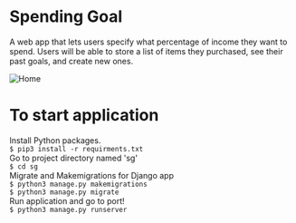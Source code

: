 # Spending Goal
A web app that lets users specify what percentage of income they want to spend. Users will be able to store a list of items they purchased, see their past goals, and create new ones.

![Home](https://i.imgur.com/jj1aXZC.png)

# To start application
Install Python packages.<br>
```$ pip3 install -r requirments.txt```<br>
Go to project directory named 'sg'<br>
```$ cd sg```<br>
Migrate and Makemigrations for Django app<br>
```$ python3 manage.py makemigrations```<br>
```$ python3 manage.py migrate```<br>
Run application and go to port!<br>
```$ python3 manage.py runserver```


